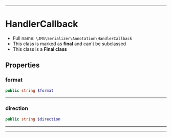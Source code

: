 ***

# HandlerCallback

* Full name: `\JMS\Serializer\Annotation\HandlerCallback`
* This class is marked as **final** and can't be subclassed
* This class is a **Final class**

## Properties

### format

```php
public string $format
```

***

### direction

```php
public string $direction
```

***



***

